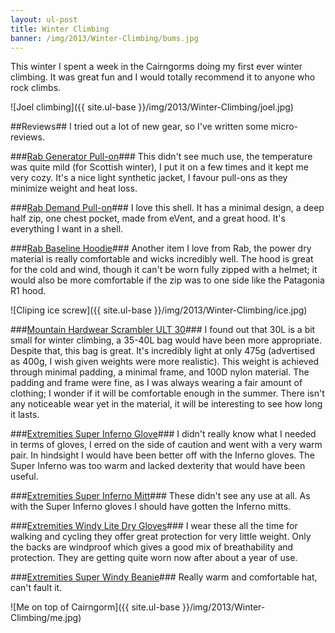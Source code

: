 ```yaml
---
layout: ul-post
title: Winter Climbing
banner: /img/2013/Winter-Climbing/bums.jpg
---
```


This winter I spent a week in the Cairngorms doing my first ever winter climbing.
It was great fun and I would totally recommend it to anyone who rock climbs.

![Joel climbing]({{ site.ul-base }}/img/2013/Winter-Climbing/joel.jpg)

##Reviews##
I tried out a lot of new gear, so I've written some micro-reviews.

###[Rab Generator Pull-on](http://rab.uk.com/products/mens-clothing/synthetic-fill/generator-pull-on.html)###
This didn't see much use, the temperature was quite mild (for Scottish winter), I put it on a few times and it kept me very cozy.
It's a nice light synthetic jacket, I favour pull-ons as they minimize weight and heat loss.

###[Rab Demand Pull-on](http://rab.uk.com/products/mens-clothing/shell/demand-pull-on.html)###
I love this shell. It has a minimal design, a deep half zip, one chest pocket, made from eVent, and a great hood.
It's everything I want in a shell.

###[Rab Baseline Hoodie](http://rab.uk.com/products/mens-clothing/baselayer/baseline-hoodie.html)###
Another item I love from Rab, the power dry material is really comfortable and wicks incredibly well.
The hood is great for the cold and wind, though it can't be worn fully zipped with a helmet; it would also be more comfortable if the zip was to one side like the Patagonia R1 hood.

![Cliping ice screw]({{ site.ul-base }}/img/2013/Winter-Climbing/ice.jpg)

###[Mountain Hardwear Scrambler ULT 30](http://www.mountainhardwear.co.uk/Scrambler%E2%84%A2-ULT-30/OU4530,default,pd.html)###
I found out that 30L is a bit small for winter climbing, a 35-40L bag would have been more appropriate.
Despite that, this bag is great. It's incredibly light at only 475g (advertised as 400g, I wish given weights were more realistic).
This weight is achieved through minimal padding, a minimal frame, and 100D nylon material.
The padding and frame were fine, as I was always wearing a fair amount of clothing; I wonder if it will be comfortable enough in the summer.
There isn't any noticeable wear yet in the material, it will be interesting to see how long it lasts.

###[Extremities Super Inferno Glove](http://www.terra-nova.co.uk/clothing-accessories/all-gloves-mitts/super-inferno-glove/)###
I didn't really know what I needed in terms of gloves, I erred on the side of caution and went with a very warm pair.
In hindsight I would have been better off with the Inferno gloves. The Super Inferno was too warm and lacked dexterity that would have been useful.

###[Extremities Super Inferno Mitt](http://www.terra-nova.co.uk/clothing-accessories/all-gloves-mitts/super-inferno-mitt/)###
These didn't see any use at all. As with the Super Inferno gloves I should have gotten the Inferno mitts.

###[Extremities Windy Lite Dry Gloves](http://www.terra-nova.co.uk/clothing-accessories/all-gloves-mitts/windy-lite-dry-glove/)###
I wear these all the time for walking and cycling they offer great protection for very little weight. Only the backs are windproof which gives a good mix of breathability and protection.
They are getting quite worn now after about a year of use.

###[Extremities Super Windy Beanie](http://www.terra-nova.co.uk/clothing-accessories/all-hats-caps-headwear/super-windy-beanie/)###
Really warm and comfortable hat, can't fault it.

![Me on top of Cairngorm]({{ site.ul-base }}/img/2013/Winter-Climbing/me.jpg)
